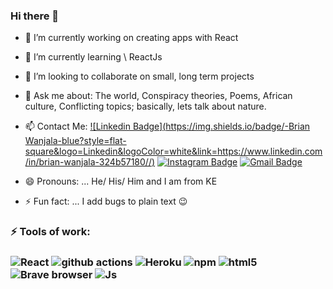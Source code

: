 ### Hi there 👋
- 🔭 I’m currently working on creating apps with React
- 🌱 I’m currently learning \\ ReactJs
- 👯 I’m looking to collaborate on small, long term projects
- 💬 Ask me about: The world, Conspiracy theories, Poems, African culture, Conflicting topics; basically, lets talk about nature.
- 📫 Contact Me: [![Linkedin Badge](https://img.shields.io/badge/-Brian Wanjala-blue?style=flat-square&logo=Linkedin&logoColor=white&link=https://www.linkedin.com/in/brian-wanjala-324b57180//)](https://www.linkedin.com/in/brian-wanjala-324b57180/)
[![Instagram Badge](https://img.shields.io/badge/-wanjiii_-purple?style=flat-square&logo=instagram&logoColor=white&link=https://instagram.com/wanjiii_/)](https://instagram.com/wanjiii_)
[![Gmail Badge](https://img.shields.io/badge/-brianwanjalabarasa@gmail.com-c14438?style=flat-square&logo=Gmail&logoColor=white&link=mailto:brianwanjalabarasa@gmail.com)](mailto:brianwanjalabarasa@gmail.com)

- 😄 Pronouns: ...  He/ His/ Him and I am from KE
- ⚡ Fun fact: ... I add bugs to plain text :wink:

<h3>⚡ Tools of work: <h3>
<p>
  <img alt="React" src="https://img.shields.io/badge/-React-45b8d8?style=flat-square&logo=react&logoColor=white" />
  <img alt="github actions" src="https://img.shields.io/badge/-Github_Actions-2088FF?style=flat-square&logo=github-actions&logoColor=white"/>
  <img alt="Heroku" src="https://img.shields.io/badge/-Heroku-430098?style=flat-square&logo=heroku&logoColor=white" />
  <img alt="npm" src="https://img.shields.io/badge/-NPM-CB3837?style=flat-square&logo=npm&logoColor=white" />
  <img alt="html5" src="https://img.shields.io/badge/-HTML5-E34F26?style=flat-square&logo=html5&logoColor=white" />
  <img alt="Brave browser" src="https://img.shields.io/badge/-Brave_Browser-FB542B?style=flat-square&logo=brave&logoColor=white" />
  <img alt="Js" src="https://img.shields.io/badge/JavaScript-Js-blue?style=flat-square&logo=js&logoColor=white" />
</p>


